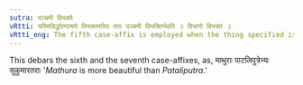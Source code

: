 ```yaml
---
sutra: पञ्चमी विभक्ते
vRtti: यस्मिन्निर्द्धारणाश्रये विभक्तमस्ति ततः पञ्चमी विभक्तिर्भवति ॥ विभागो विभक्तं ॥
vRtti_eng: The fifth case-affix is employed when the thing specified is different or divided from (and not included in) that from which specification is intended.
---
```

This debars the sixth and the seventh case-affixes, as, माथुराः पाटलिपुत्रेभ्यः सुकुमारतराः '_Mathura_ is more beautiful than _Pataliputra_.'
